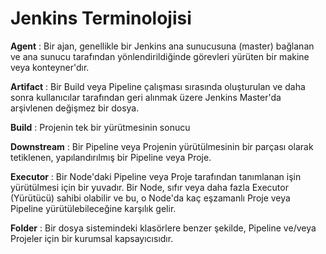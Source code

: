 # Jenkins Terminolojisi

**Agent** : Bir ajan, genellikle bir Jenkins ana sunucusuna (master) bağlanan ve ana sunucu tarafından yönlendirildiğinde görevleri yürüten bir makine veya konteyner'dır.

**Artifact** : Bir Build veya Pipeline çalışması sırasında oluşturulan ve daha sonra kullanıcılar tarafından geri alınmak üzere Jenkins Master'da arşivlenen değişmez bir dosya.

**Build** : Projenin tek bir yürütmesinin sonucu

**Downstream** : Bir Pipeline veya Projenin yürütülmesinin bir parçası olarak tetiklenen, yapılandırılmış bir Pipeline veya Proje.

**Executor** : Bir Node'daki Pipeline veya Proje tarafından tanımlanan işin yürütülmesi için bir yuvadır. Bir Node, sıfır veya daha fazla Executor (Yürütücü) sahibi olabilir ve bu, o Node'da kaç eşzamanlı Proje veya Pipeline yürütülebileceğine karşılık gelir.

**Folder** : Bir dosya sistemindeki klasörlere benzer şekilde, Pipeline ve/veya Projeler için bir kurumsal kapsayıcısıdır.
